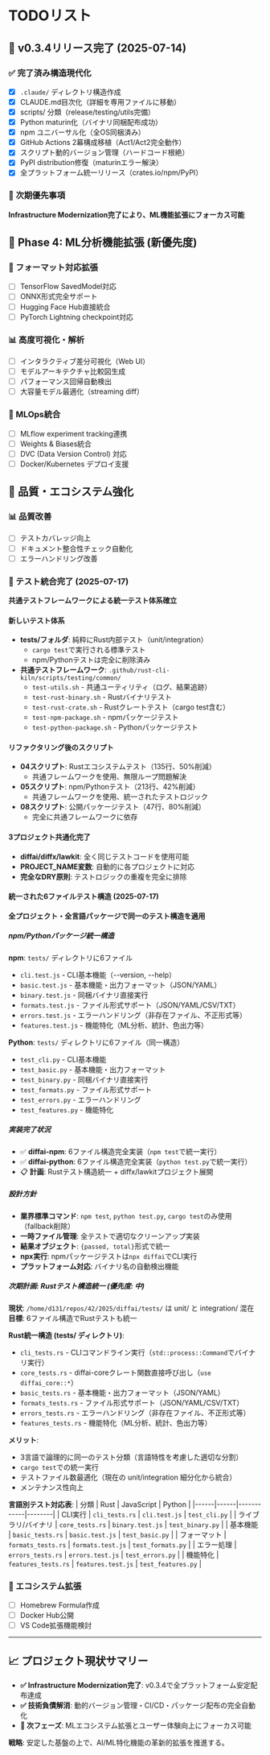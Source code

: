 # TODOリスト

## 🎉 v0.3.4リリース完了 (2025-07-14)

### ✅ 完了済み構造現代化
- [x] `.claude/` ディレクトリ構造作成
- [x] CLAUDE.md目次化（詳細を専用ファイルに移動）
- [x] scripts/ 分類（release/testing/utils完備）
- [x] Python maturin化（バイナリ同梱配布成功）
- [x] npm ユニバーサル化（全OS同梱済み）
- [x] GitHub Actions 2幕構成移植（Act1/Act2完全動作）
- [x] スクリプト動的バージョン管理（ハードコード根絶）
- [x] PyPI distribution修復（maturinエラー解決）
- [x] 全プラットフォーム統一リリース（crates.io/npm/PyPI）

### 🚀 次期優先事項
**Infrastructure Modernization完了により、ML機能拡張にフォーカス可能**

## 🔧 Phase 4: ML分析機能拡張 (新優先度)

### 🧠 フォーマット対応拡張
- [ ] TensorFlow SavedModel対応
- [ ] ONNX形式完全サポート
- [ ] Hugging Face Hub直接統合
- [ ] PyTorch Lightning checkpoint対応

### 📊 高度可視化・解析
- [ ] インタラクティブ差分可視化（Web UI）
- [ ] モデルアーキテクチャ比較図生成
- [ ] パフォーマンス回帰自動検出
- [ ] 大容量モデル最適化（streaming diff）

### 🔗 MLOps統合
- [ ] MLflow experiment tracking連携
- [ ] Weights & Biases統合
- [ ] DVC (Data Version Control) 対応
- [ ] Docker/Kubernetes デプロイ支援

## 🧹 品質・エコシステム強化

### 📊 品質改善
- [ ] テストカバレッジ向上
- [ ] ドキュメント整合性チェック自動化
- [ ] エラーハンドリング改善

### 🧪 テスト統合完了 (2025-07-17)
**共通テストフレームワークによる統一テスト体系確立**

#### 新しいテスト体系
- **tests/フォルダ**: 純粋にRust内部テスト（unit/integration）
  - `cargo test`で実行される標準テスト
  - npm/Pythonテストは完全に削除済み
- **共通テストフレームワーク**: `.github/rust-cli-kiln/scripts/testing/common/`
  - `test-utils.sh` - 共通ユーティリティ（ログ、結果追跡）
  - `test-rust-binary.sh` - Rustバイナリテスト
  - `test-rust-crate.sh` - Rustクレートテスト（cargo test含む）
  - `test-npm-package.sh` - npmパッケージテスト
  - `test-python-package.sh` - Pythonパッケージテスト

#### リファクタリング後のスクリプト
- **04スクリプト**: Rustエコシステムテスト（135行、50%削減）
  - 共通フレームワークを使用、無限ループ問題解決
- **05スクリプト**: npm/Pythonテスト（213行、42%削減）
  - 共通フレームワークを使用、統一されたテストロジック
- **08スクリプト**: 公開パッケージテスト（47行、80%削減）
  - 完全に共通フレームワークに依存

#### 3プロジェクト共通化完了
- **diffai/diffx/lawkit**: 全く同じテストコードを使用可能
- **PROJECT_NAME変数**: 自動的に各プロジェクトに対応
- **完全なDRY原則**: テストロジックの重複を完全に排除

#### 統一された6ファイルテスト構造 (2025-07-17)
**全プロジェクト・全言語パッケージで同一のテスト構造を適用**

##### npm/Pythonパッケージ統一構造
**npm**: `tests/` ディレクトリに6ファイル
- `cli.test.js` - CLI基本機能（--version, --help）
- `basic.test.js` - 基本機能・出力フォーマット（JSON/YAML）
- `binary.test.js` - 同梱バイナリ直接実行
- `formats.test.js` - ファイル形式サポート（JSON/YAML/CSV/TXT）
- `errors.test.js` - エラーハンドリング（非存在ファイル、不正形式等）
- `features.test.js` - 機能特化（ML分析、統計、色出力等）

**Python**: `tests/` ディレクトリに6ファイル（同一構造）
- `test_cli.py` - CLI基本機能
- `test_basic.py` - 基本機能・出力フォーマット
- `test_binary.py` - 同梱バイナリ直接実行
- `test_formats.py` - ファイル形式サポート
- `test_errors.py` - エラーハンドリング
- `test_features.py` - 機能特化

##### 実装完了状況
- ✅ **diffai-npm**: 6ファイル構造完全実装（`npm test`で統一実行）
- ✅ **diffai-python**: 6ファイル構造完全実装（`python test.py`で統一実行）
- 📋 **計画**: Rustテスト構造統一 + diffx/lawkitプロジェクト展開

##### 設計方針
- **業界標準コマンド**: `npm test`, `python test.py`, `cargo test`のみ使用（fallback削除）
- **一時ファイル管理**: 全テストで適切なクリーンアップ実装
- **結果オブジェクト**: `{passed, total}`形式で統一
- **npx実行**: npmパッケージテストは`npx diffai`でCLI実行
- **プラットフォーム対応**: バイナリ名の自動検出機能

##### 次期計画: Rustテスト構造統一 (優先度: 中)
**現状**: `/home/d131/repos/42/2025/diffai/tests/` は unit/ と integration/ 混在
**目標**: 6ファイル構造でRustテストも統一

**Rust統一構造 (tests/ ディレクトリ)**:
- `cli_tests.rs` - CLIコマンドライン実行（`std::process::Command`でバイナリ実行）
- `core_tests.rs` - diffai-coreクレート関数直接呼び出し（`use diffai_core::*`）
- `basic_tests.rs` - 基本機能・出力フォーマット（JSON/YAML）
- `formats_tests.rs` - ファイル形式サポート（JSON/YAML/CSV/TXT）
- `errors_tests.rs` - エラーハンドリング（非存在ファイル、不正形式等）
- `features_tests.rs` - 機能特化（ML分析、統計、色出力等）

**メリット**:
- 3言語で論理的に同一のテスト分類（言語特性を考慮した適切な分割）
- `cargo test`での統一実行
- テストファイル数最適化（現在の unit/integration 細分化から統合）
- メンテナンス性向上

**言語別テスト対応表**:
| 分類 | Rust | JavaScript | Python |
|------|------|------------|--------|
| CLI実行 | `cli_tests.rs` | `cli.test.js` | `test_cli.py` |
| ライブラリ/バイナリ | `core_tests.rs` | `binary.test.js` | `test_binary.py` |
| 基本機能 | `basic_tests.rs` | `basic.test.js` | `test_basic.py` |
| フォーマット | `formats_tests.rs` | `formats.test.js` | `test_formats.py` |
| エラー処理 | `errors_tests.rs` | `errors.test.js` | `test_errors.py` |
| 機能特化 | `features_tests.rs` | `features.test.js` | `test_features.py` |

### 🌟 エコシステム拡張
- [ ] Homebrew Formula作成
- [ ] Docker Hub公開
- [ ] VS Code拡張機能検討

---

## 📈 プロジェクト現状サマリー
- **✅ Infrastructure Modernization完了**: v0.3.4で全プラットフォーム安定配布達成
- **✅ 技術負債解消**: 動的バージョン管理・CI/CD・パッケージ配布の完全自動化
- **🚀 次フェーズ**: MLエコシステム拡張とユーザー体験向上にフォーカス可能

**戦略**: 安定した基盤の上で、AI/ML特化機能の革新的拡張を推進する。
